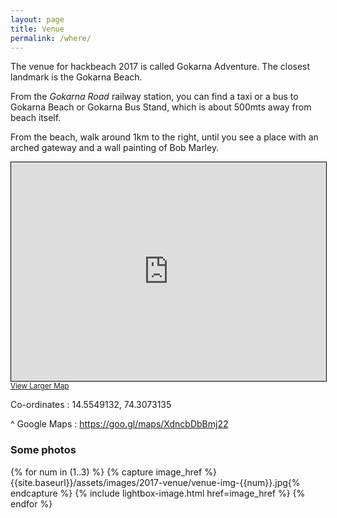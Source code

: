 ```yaml
---
layout: page
title: Venue
permalink: /where/
---
```


The venue for hackbeach 2017 is called Gokarna Adventure. The closest landmark is the Gokarna Beach.

From the _Gokarna Road_ railway station, you can find a taxi or a bus to Gokarna Beach or Gokarna Bus Stand, which is about 500mts away from beach itself.

From the beach, walk around 1km to the right, until you see a place with an arched gateway and a wall painting of Bob Marley.

<iframe width="100%" height="350" frameborder="0" scrolling="no" marginheight="0" marginwidth="0" src="https://www.openstreetmap.org/export/embed.html?bbox=74.30868029594423%2C14.554461937861982%2C74.31121230125429%2C14.556211725779846&amp;layer=mapnik&amp;marker=14.555336833555284%2C74.30994629859924" style="border: 1px solid black"></iframe><br/><small><a href="https://www.openstreetmap.org/?mlat=14.55534&amp;mlon=74.30995#map=19/14.55534/74.30995">View Larger Map</a></small>

Co-ordinates
: 14.5549132, 74.3073135

^
Google Maps
: <https://goo.gl/maps/XdncbDbBmj22>

### Some photos

<div class="row homepage-gallery">
  <div class="col-md-12 no-padding mt20">
    <div class="row">
      {% for num in (1..3) %}
      {% capture image_href %}{{site.baseurl}}/assets/images/2017-venue/venue-img-{{num}}.jpg{% endcapture %}
      {% include lightbox-image.html href=image_href %}
      {% endfor %}
    </div>
  </div>
</div>